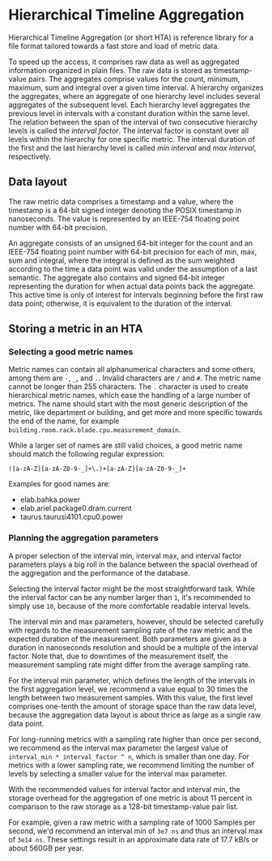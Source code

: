 Hierarchical Timeline Aggregation
=================================

Hierarchical Timeline Aggregation (or short HTA) is reference library for a file format tailored towards a fast store and load of metric data.

To speed up the access, it comprises raw data as well as aggregated information organized in plain files. The raw data is stored as timestamp-value pairs. The aggregates comprise values for the count, minimum, maximum, sum and integral over a given time interval. A hierarchy organizes the aggregates, where an aggregate of one hierarchy level includes several aggregates of the subsequent level. Each hierarchy level aggregates the previous level in intervals with a constant duration within the same level. The relation between the span of the interval of two consecutive hierarchy levels is called the *interval factor*. The interval factor is constant over all levels within the hierarchy for one specific metric.  The interval duration of the first and the last hierarchy level is called *min interval* and *max interval*, respectively.


Data layout
-----------

The raw metric data comprises a timestamp and a value, where the timestamp is a 64-bit signed integer denoting the POSIX timestamp in nanoseconds. The value is represented by an IEEE-754 floating point number with 64-bit precision.

An aggregate consists of an unsigned 64-bit integer for the count and an IEEE-754 floating point number with 64-bit precision for each of min, max, sum and integral, where the integral is defined as the sum weighted according to the time a data point was valid under the assumption of a last semantic. The aggregate also contains and signed 64-bit integer representing the duration for when actual data points back the aggregate. This active time is only of interest for intervals beginning before the first raw data point; otherwise, it is equivalent to the duration of the interval.


Storing a metric in an HTA
--------------------------

### Selecting a good metric names

Metric names can contain all alphanumerical characters and some others, among them are `-`, `_`, and `.`. Invalid characters are `/` and `#`. The metric name cannot be longer than 255 characters. The `.` character is used to create hierarchical metric names, which ease the handling of a large number of metrics. The name should start with the most generic description of the metric, like department or building, and get more and more specific towards the end of the name, for example `building.room.rack.blade.cpu.measurement_domain`.

While a larger set of names are still valid choices, a good metric name should match the following regular expression:
```
([a-zA-Z][a-zA-Z0-9-_]+\.)+[a-zA-Z][a-zA-Z0-9-_]+
```

Examples for good names are:
 - elab.bahka.power
 - elab.ariel.package0.dram.current
 - taurus.taurusi4101.cpu0.power

### Planning the aggregation parameters

A proper selection of the interval min, interval max, and interval factor parameters plays a big roll in the balance between the spacial overhead of the aggregation and the performance of the database.

Selecting the interval factor might be the most straightforward task. While the interval factor can be any number larger than `1`, it's recommended to simply use `10`, because of the more comfortable readable interval levels.

The interval min and max parameters, however, should be selected carefully with regards to the measurement sampling rate of the raw metric and the expected duration of the measurement. Both parameters are given as a duration in nanoseconds resolution and should be a multiple of the interval factor. Note that, due to downtimes of the measurement itself, the measurement sampling rate might differ from the average sampling rate.

For the interval min parameter, which defines the length of the intervals in the first aggregation level, we recommend a value equal to 30 times the length between two measurement samples. With this value, the first level comprises one-tenth the amount of storage space than the raw data level, because the aggregation data layout is about thrice as large as a single raw data point.

For long-running metrics with a sampling rate higher than once per second, we recommend as the interval max parameter the largest value of `interval_min * interval_factor ^ n`, which is smaller than one day. For metrics with a lower sampling rate, we recommend limiting the number of levels by selecting a smaller value for the interval max parameter.

With the recommended values for interval factor and interval min, the storage overhead for the aggregation of one metric is about 11 percent in comparison to the raw storage as a 128-bit timestamp-value pair list.

For example, given a raw metric with a sampling rate of 1000 Samples per second, we'd recommend an interval min of `3e7 ns` and thus an interval max of `3e14 ns`. These settings result in an approximate data rate of 17.7 kB/s or about 560GB per year.
